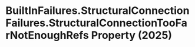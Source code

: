 # BuiltInFailures.StructuralConnectionFailures.StructuralConnectionTooFarNotEnoughRefs Property (2025)

﻿
